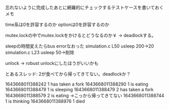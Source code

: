 忘れないように完成したあとに網羅的にチェックするテストケースを書いておくメモ

time系は0を許容するのか
optionは0を許容するのか

mutex.lockの中でmutex.lockをかけるとどうなるのか￥
→ deadlockする。

sleepの時間変えたらbus errorなおった
simulation.c L50 usleep 200→20
simulation.c L23 usleep 50→削除

unlock → robust unlockにしたほうがいいかも

とあるスレッド: 2が食べてから帰ってきてない。deadlockか？

1643668011388242 1 has taken a fork
1643668011388290 1 is eating
1643668011388479 1 is sleeping
1643668011388479 2 has taken a fork
1643668011388579 2 is eating
→こっから帰ってきてない
1643668011388744 1 is thinking
1643668011388976 1 died

